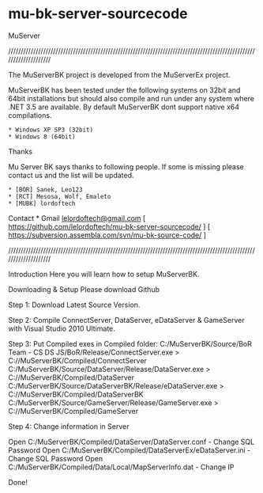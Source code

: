 # mu-bk-server-sourcecode
MuServer

////////////////////////////////////////////////////////////////////////////////////////////////////////////////////

The MuServerBK project is developed from the MuServerEx project.

MuServerBK has been tested under the following systems on 32bit and 64bit installations but should also compile and 
run under any system where .NET 3.5 are available. By default MuServerBK dont support native x64 compilations.

    * Windows XP SP3 (32bit)
    * Windows 8 (64bit)

Thanks

Mu Server BK says thanks to following people. If some is missing please contact us and the list will be updated.

    * [BOR] Sanek, Leo123
    * [RCT] Mesosa, Wolf, Emaleto
    * [MUBK] lordoftech

Contact
    * Gmail lelordoftech@gmail.com
	[ https://github.com/lelordoftech/mu-bk-server-sourcecode/ ]
	[ https://subversion.assembla.com/svn/mu-bk-source-code/ ]

////////////////////////////////////////////////////////////////////////////////////////////////////////////////////

Introduction
Here you will learn how to setup MuServerBK.

Downloading & Setup
Please download Github

Step 1: Download Latest Source Version.

Step 2: Compile ConnectServer, DataServer, eDataServer & GameServer with Visual Studio 2010 Ultimate.

Step 3: Put Compiled exes in Compiled folder:
C:/MuServerBK/Source/BoR Team - CS DS JS/BoR/Release/ConnectServer.exe > C://MuServerBK/Compiled/ConnectServer
C:/MuServerBK/Source/DataServer/Release/DataServer.exe                 > C://MuServerBK/Compiled/DataServer
C:/MuServerBK/Source/DataServerBK/Release/eDataServer.exe              > C://MuServerBK/Compiled/DataServerBK
C:/MuServerBK/Source/GameServer/Release/GameServer.exe                 > C://MuServerBK/Compiled/GameServer

Step 4: Change information in Server

Open C:/MuServerBK/Compiled/DataServer/DataServer.conf   - Change SQL Password
Open C:/MuServerBK/Compiled/DataServerEx/eDataServer.ini - Change SQL Password
Open C:/MuServerBK/Compiled/Data/Local/MapServerInfo.dat - Change IP

Done!
